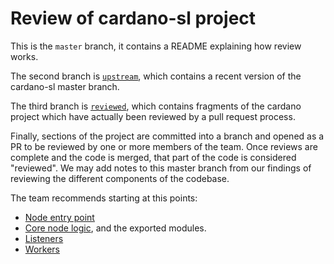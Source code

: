 # Review of cardano-sl project

This is the `master` branch, it contains a README explaining how review works.

The second branch is [`upstream`](https://github.com/fpco/cardano-sl/tree/upstream), which contains a recent version of the cardano-sl master branch.

The third branch is [`reviewed`](https://github.com/fpco/cardano-sl/tree/reviewed), which contains fragments of the cardano project which have actually been reviewed by a pull request process.

Finally, sections of the project are committed into a branch and opened as a PR to be reviewed by one or more members of the team. Once reviews are complete and the code is merged, that part of the code is considered "reviewed". We may add notes to this master branch from our findings of reviewing the different components of the codebase.

The team recommends starting at this points:

- [Node entry point](https://github.com/fpco/cardano-sl/blob/upstream/src/node/Main.hs)
- [Core node logic](https://github.com/fpco/cardano-sl/blob/upstream/src/Pos/Launcher.hs), and the exported modules.
- [Listeners](https://github.com/fpco/cardano-sl/blob/upstream/src/Pos/Communication/)
- [Workers](https://github.com/fpco/cardano-sl/blob/upstream/src/Pos/Worker/)

